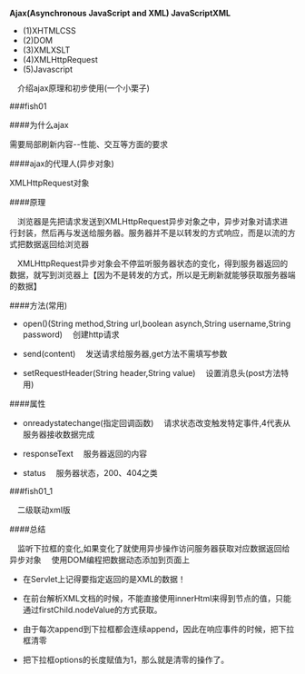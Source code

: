 **Ajax(Asynchronous JavaScript and XML) JavaScriptXML**

-   (1)XHTMLCSS
-   (2)DOM
-   (3)XMLXSLT
-   (4)XMLHttpRequest
-   (5)Javascript

 介绍ajax原理和初步使用(一个小栗子)

###fish01

####为什么ajax

需要局部刷新内容--性能、交互等方面的要求

####ajax的代理人(异步对象)

XMLHttpRequest对象

####原理

 浏览器是先把请求发送到XMLHttpRequest异步对象之中，异步对象对请求进行封装，然后再与发送给服务器。服务器并不是以转发的方式响应，而是以流的方式把数据返回给浏览器

 XMLHttpRequest异步对象会不停监听服务器状态的变化，得到服务器返回的数据，就写到浏览器上【因为不是转发的方式，所以是无刷新就能够获取服务器端的数据】

####方法(常用)

-   open()(String method,String url,boolean asynch,String username,String password)
     创建http请求

-   send(content)
     发送请求给服务器,get方法不需填写参数

-   setRequestHeader(String header,String value)
     设置消息头(post方法特用)

####属性

-   onreadystatechange(指定回调函数)
     请求状态改变触发特定事件,4代表从服务器接收数据完成

-   responseText
     服务器返回的内容

-   status
     服务器状态，200、404之类

###fish01_1

 二级联动xml版

####总结

 监听下拉框的变化,如果变化了就使用异步操作访问服务器获取对应数据返回给异步对象
 使用DOM编程把数据动态添加到页面上

-   在Servlet上记得要指定返回的是XML的数据！

-   在前台解析XML文档的时候，不能直接使用innerHtml来得到节点的值，只能通过firstChild.nodeValue的方式获取。

-   由于每次append到下拉框都会连续append，因此在响应事件的时候，把下拉框清零

-   把下拉框options的长度赋值为1，那么就是清零的操作了。
